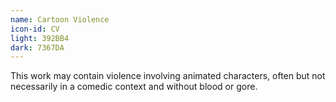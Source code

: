 ```yaml
---
name: Cartoon Violence
icon-id: CV
light: 392BB4
dark: 7367DA
---
```


This work may contain violence involving animated characters, often but not necessarily in a comedic context and without blood or gore.